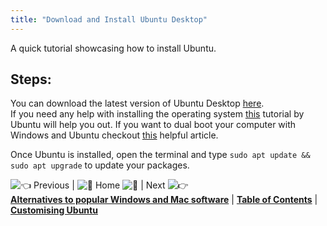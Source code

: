 ```yaml
---
title: "Download and Install Ubuntu Desktop"
---
```


A quick tutorial showcasing how to install Ubuntu.

## Steps:

You can download the latest version of Ubuntu Desktop [here](http://www.ubuntu.com/download/desktop).  
If you need any help with installing the operating system [this](http://www.ubuntu.com/download/desktop/install-ubuntu-desktop) tutorial by Ubuntu will help you out. If you want to dual boot your computer with Windows and Ubuntu checkout [this](https://help.ubuntu.com/community/WindowsDualBoot) helpful article.

Once Ubuntu is installed, open the terminal and type `sudo apt update && sudo apt upgrade` to update your packages.

![:point_left:](//forum.freecodecamp.com/images/emoji/emoji_one/point_left.png?v=2 ":point_left:") Previous | ![:book:](//forum.freecodecamp.com/images/emoji/emoji_one/book.png?v=2 ":book:") Home ![:book:](//forum.freecodecamp.com/images/emoji/emoji_one/book.png?v=2 ":book:") | Next ![:point_right:](//forum.freecodecamp.com/images/emoji/emoji_one/point_right.png?v=2 ":point_right:")  
[**Alternatives to popular Windows and Mac software**](//forum.freecodecamp.com/t/alternatives-to-popular-windows-and-mac-software/18387) | [**Table of Contents**](//forum.freecodecamp.com/t/setting-up-ubuntu-for-programming/18388) | [**Customising Ubuntu**](//forum.freecodecamp.com/t/customizing-ubuntu/18382)
